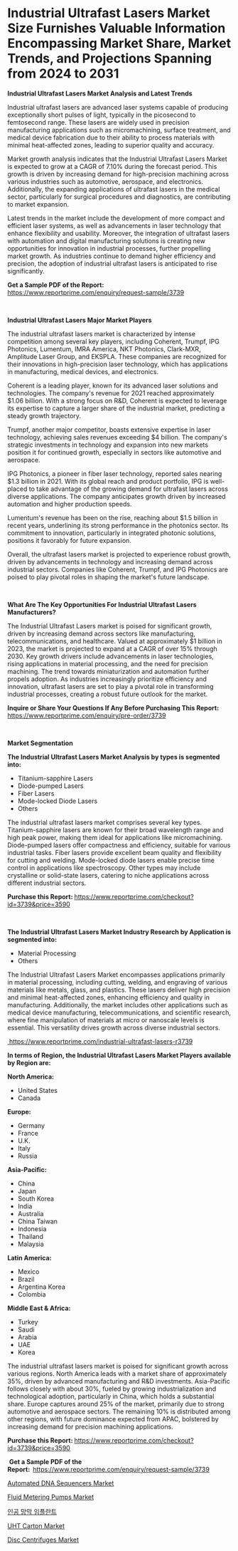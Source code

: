 <p><h1>Industrial Ultrafast Lasers Market Size Furnishes Valuable Information Encompassing Market Share, Market Trends, and Projections Spanning from 2024 to 2031</h1></p><p><strong>Industrial Ultrafast Lasers Market Analysis and Latest Trends</strong></p>
<p><p>Industrial ultrafast lasers are advanced laser systems capable of producing exceptionally short pulses of light, typically in the picosecond to femtosecond range. These lasers are widely used in precision manufacturing applications such as micromachining, surface treatment, and medical device fabrication due to their ability to process materials with minimal heat-affected zones, leading to superior quality and accuracy.</p><p>Market growth analysis indicates that the Industrial Ultrafast Lasers Market is expected to grow at a CAGR of 7.10% during the forecast period. This growth is driven by increasing demand for high-precision machining across various industries such as automotive, aerospace, and electronics. Additionally, the expanding applications of ultrafast lasers in the medical sector, particularly for surgical procedures and diagnostics, are contributing to market expansion.</p><p>Latest trends in the market include the development of more compact and efficient laser systems, as well as advancements in laser technology that enhance flexibility and usability. Moreover, the integration of ultrafast lasers with automation and digital manufacturing solutions is creating new opportunities for innovation in industrial processes, further propelling market growth. As industries continue to demand higher efficiency and precision, the adoption of industrial ultrafast lasers is anticipated to rise significantly.</p></p>
<p><strong>Get a Sample PDF of the Report:&nbsp;</strong> <a href="https://www.reportprime.com/enquiry/request-sample/3739">https://www.reportprime.com/enquiry/request-sample/3739</a></p>
<p>&nbsp;</p>
<p><strong>Industrial Ultrafast Lasers Major Market Players</strong></p>
<p><p>The industrial ultrafast lasers market is characterized by intense competition among several key players, including Coherent, Trumpf, IPG Photonics, Lumentum, IMRA America, NKT Photonics, Clark-MXR, Amplitude Laser Group, and EKSPLA. These companies are recognized for their innovations in high-precision laser technology, which has applications in manufacturing, medical devices, and electronics.</p><p>Coherent is a leading player, known for its advanced laser solutions and technologies. The company's revenue for 2021 reached approximately $1.06 billion. With a strong focus on R&D, Coherent is expected to leverage its expertise to capture a larger share of the industrial market, predicting a steady growth trajectory.</p><p>Trumpf, another major competitor, boasts extensive expertise in laser technology, achieving sales revenues exceeding $4 billion. The company's strategic investments in technology and expansion into new markets position it for continued growth, especially in sectors like automotive and aerospace.</p><p>IPG Photonics, a pioneer in fiber laser technology, reported sales nearing $1.3 billion in 2021. With its global reach and product portfolio, IPG is well-placed to take advantage of the growing demand for ultrafast lasers across diverse applications. The company anticipates growth driven by increased automation and higher production speeds.</p><p>Lumentum's revenue has been on the rise, reaching about $1.5 billion in recent years, underlining its strong performance in the photonics sector. Its commitment to innovation, particularly in integrated photonic solutions, positions it favorably for future expansion.</p><p>Overall, the ultrafast lasers market is projected to experience robust growth, driven by advancements in technology and increasing demand across industrial sectors. Companies like Coherent, Trumpf, and IPG Photonics are poised to play pivotal roles in shaping the market's future landscape.</p></p>
<p>&nbsp;</p>
<p><strong>What Are The Key Opportunities For Industrial Ultrafast Lasers Manufacturers?</strong></p>
<p><p>The Industrial Ultrafast Lasers market is poised for significant growth, driven by increasing demand across sectors like manufacturing, telecommunications, and healthcare. Valued at approximately $1 billion in 2023, the market is projected to expand at a CAGR of over 15% through 2030. Key growth drivers include advancements in laser technologies, rising applications in material processing, and the need for precision machining. The trend towards miniaturization and automation further propels adoption. As industries increasingly prioritize efficiency and innovation, ultrafast lasers are set to play a pivotal role in transforming industrial processes, creating a robust future outlook for the market.</p></p>
<p><strong>Inquire or Share Your Questions If Any Before Purchasing This Report:</strong> <a href="https://www.reportprime.com/enquiry/pre-order/3739">https://www.reportprime.com/enquiry/pre-order/3739</a></p>
<p>&nbsp;</p>
<p><strong>Market Segmentation</strong></p>
<p><strong>The Industrial Ultrafast Lasers Market Analysis by types is segmented into:</strong></p>
<p><ul><li>Titanium-sapphire Lasers</li><li>Diode-pumped Lasers</li><li>Fiber Lasers</li><li>Mode-locked Diode Lasers</li><li>Others</li></ul></p>
<p><p>The industrial ultrafast lasers market comprises several key types. Titanium-sapphire lasers are known for their broad wavelength range and high peak power, making them ideal for applications like micromachining. Diode-pumped lasers offer compactness and efficiency, suitable for various industrial tasks. Fiber lasers provide excellent beam quality and flexibility for cutting and welding. Mode-locked diode lasers enable precise time control in applications like spectroscopy. Other types may include crystalline or solid-state lasers, catering to niche applications across different industrial sectors.</p></p>
<p><strong>Purchase this Report:&nbsp;</strong><a href="https://www.reportprime.com/checkout?id=3739&price=3590">https://www.reportprime.com/checkout?id=3739&price=3590</a></p>
<p>&nbsp;</p>
<p><strong>The Industrial Ultrafast Lasers Market Industry Research by Application is segmented into:</strong></p>
<p><ul><li>Material Processing</li><li>Others</li></ul></p>
<p><p>The Industrial Ultrafast Lasers Market encompasses applications primarily in material processing, including cutting, welding, and engraving of various materials like metals, glass, and plastics. These lasers deliver high precision and minimal heat-affected zones, enhancing efficiency and quality in manufacturing. Additionally, the market includes other applications such as medical device manufacturing, telecommunications, and scientific research, where fine manipulation of materials at micro or nanoscale levels is essential. This versatility drives growth across diverse industrial sectors.</p></p>
<p><a href="https://www.reportprime.com/industrial-ultrafast-lasers-r3739">&nbsp;https://www.reportprime.com/industrial-ultrafast-lasers-r3739</a></p>
<p><strong>In terms of Region, the Industrial Ultrafast Lasers Market Players available by Region are:</strong></p>
<p>
    <p> <strong> North America: </strong>
        <ul>
            <li>United States</li>
            <li>Canada</li>
        </ul>
        </p> 
    <p> <strong> Europe: </strong>
        <ul>
            <li>Germany</li>
            <li>France</li>
            <li>U.K.</li>
            <li>Italy</li>
            <li>Russia</li>
        </ul>
        </p> 
    <p> <strong> Asia-Pacific: </strong>
        <ul>
            <li>China</li>
            <li>Japan</li>
            <li>South Korea</li>
            <li>India</li>
            <li>Australia</li>
            <li>China Taiwan</li>
            <li>Indonesia</li>
            <li>Thailand</li>
            <li>Malaysia</li>
        </ul>
        </p> 
    <p> <strong> Latin America: </strong>
        <ul>
            <li>Mexico</li>
            <li>Brazil</li>
            <li>Argentina Korea</li>
            <li>Colombia</li>
        </ul>
        </p> 
    <p> <strong> Middle East & Africa: </strong>
        <ul>
            <li>Turkey</li>
            <li>Saudi</li>
            <li>Arabia</li>
            <li>UAE</li>
            <li>Korea</li>
        </ul>
    </p>
    </p>
<p><p>The industrial ultrafast lasers market is poised for significant growth across various regions. North America leads with a market share of approximately 35%, driven by advanced manufacturing and R&D investments. Asia-Pacific follows closely with about 30%, fueled by growing industrialization and technological adoption, particularly in China, which holds a substantial share. Europe captures around 25% of the market, primarily due to strong automotive and aerospace sectors. The remaining 10% is distributed among other regions, with future dominance expected from APAC, bolstered by increasing demand for precision machining applications.</p></p>
<p><strong>Purchase this Report: </strong><a href="https://www.reportprime.com/checkout?id=3739&price=3590">https://www.reportprime.com/checkout?id=3739&price=3590</a></p>
<p>&nbsp;<strong>Get a Sample PDF of the Report:&nbsp;&nbsp;</strong><a href="https://www.reportprime.com/enquiry/request-sample/3739">https://www.reportprime.com/enquiry/request-sample/3739</a></p>
<p><strong></strong></p>
<p><p><a href="https://www.linkedin.com/pulse/global-automated-dna-sequencers-market-sector-types-applications-veuqe?trackingId=0KvL5A8wS4SFB8jmG2JS4g%3D%3D">Automated DNA Sequencers Market</a></p><p><a href="https://medium.com/@clairedivash14/strategic-insights-into-global-fluid-metering-pumps-market-trends-2024-2031-covered-in-171-2274967c715a">Fluid Metering Pumps Market</a></p><p><a href="https://medium.com/@latoyanorton57/%EC%8B%A0%EC%83%9D-%EC%9D%B8%EA%B3%B5-%EB%A7%9D%EB%A7%89-%EC%9E%84%ED%94%8C%EB%9E%80%ED%8A%B8-%EC%8B%9C%EC%9E%A5-%EA%B8%B0%ED%9A%8C-2024%EB%85%84%EB%B6%80%ED%84%B0-2031%EB%85%84%EA%B9%8C%EC%A7%80-%ED%88%AC%EC%9E%90%EC%9E%90-%EB%B0%8F-%EC%9D%B4%ED%95%B4%EA%B4%80%EA%B3%84%EC%9E%90%EB%A5%BC-%EC%9C%84%ED%95%9C-%EC%8B%9C%EC%9E%A5-%EB%B6%84%EC%84%9D-%EC%A0%84%EB%A7%9D-e3501bc88155">인공 망막 임플란트</a></p><p><a href="https://issuu.com/reportprime-2/docs/uht-carton-market-size-2030.pptx_e9dc0a00232888">UHT Carton Market</a></p><p><a href="https://medium.com/@clairedivash14/disc-centrifuges-market-overview-global-market-trends-and-future-prospects-from-2024-to-2031-6ea01e837ef0">Disc Centrifuges Market</a></p></p>